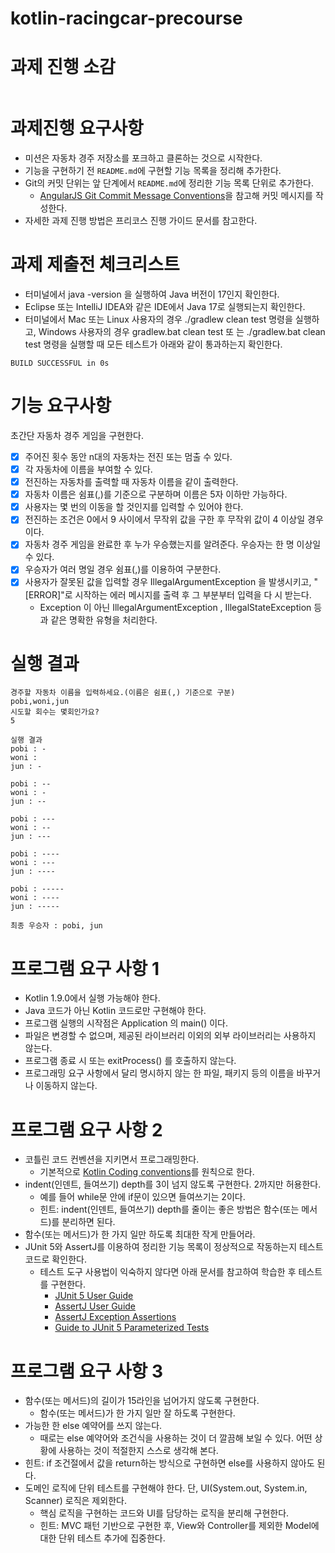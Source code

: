 # kotlin-racingcar-precourse

# 과제 진행 소감
```

```

# 과제진행 요구사항
 - 미션은 자동차 경주 저장소를 포크하고 클론하는 것으로 시작한다.
 - 기능을 구현하기 전 ```README.md```에 구현할 기능 목록을 정리해 추가한다.
 - Git의 커밋 단위는 앞 단계에서 ```README.md```에 정리한 기능 목록 단위로 추가한다.
   - [AngularJS Git Commit Message Conventions](https://gist.github.com/stephenparish/9941e89d80e2bc58a153)을 참고해 커밋 메시지를 작성한다.
 - 자세한 과제 진행 방법은 프리코스 진행 가이드 문서를 참고한다. 

# 과제 제출전 체크리스트
 - 터미널에서 java -version 을 실행하여 Java 버전이 17인지 확인한다. 
 - Eclipse 또는 IntelliJ IDEA와 같은 IDE에서 Java 17로 실행되는지 확인한다. 
 - 터미널에서 Mac 또는 Linux 사용자의 경우 ./gradlew clean test 명령을 실행하고, Windows 사용자의 경우 gradlew.bat clean test 또 는 ./gradlew.bat clean test 명령을 실행할 때 모든 테스트가 아래와 같이 통과하는지 확인한다.
```
BUILD SUCCESSFUL in 0s
```


# 기능 요구사항
초간단 자동차 경주 게임을 구현한다.
 - [x] 주어진 횟수 동안 n대의 자동차는 전진 또는 멈출 수 있다.
 - [x] 각 자동차에 이름을 부여할 수 있다. 
 - [x] 전진하는 자동차를 출력할 때 자동차 이름을 같이 출력한다.
 - [x] 자동차 이름은 쉼표(,)를 기준으로 구분하며 이름은 5자 이하만 가능하다.
 - [x] 사용자는 몇 번의 이동을 할 것인지를 입력할 수 있어야 한다.
 - [x] 전진하는 조건은 0에서 9 사이에서 무작위 값을 구한 후 무작위 값이 4 이상일 경우이다.
 - [x] 자동차 경주 게임을 완료한 후 누가 우승했는지를 알려준다. 우승자는 한 명 이상일 수 있다.
 - [x] 우승자가 여러 명일 경우 쉼표(,)를 이용하여 구분한다.
 - [x] 사용자가 잘못된 값을 입력할 경우 IllegalArgumentException 을 발생시키고, "[ERROR]"로 시작하는 에러 메시지를 출력 후 그 부분부터 입력을 다 시 받는다.
   - Exception 이 아닌 IllegalArgumentException , IllegalStateException 등과 같은 명확한 유형을 처리한다.

# 실행 결과
```
경주할 자동차 이름을 입력하세요.(이름은 쉼표(,) 기준으로 구분) 
pobi,woni,jun
시도할 회수는 몇회인가요?
5

실행 결과
pobi : - 
woni : 
jun : -

pobi : -- 
woni : - 
jun : --

pobi : --- 
woni : -- 
jun : ---

pobi : ---- 
woni : --- 
jun : ----

pobi : ----- 
woni : ---- 
jun : -----

최종 우승자 : pobi, jun
```

# 프로그램 요구 사항 1
- Kotlin 1.9.0에서 실행 가능해야 한다.
- Java 코드가 아닌 Kotlin 코드로만 구현해야 한다.
- 프로그램 실행의 시작점은 Application 의 main() 이다.
- 파일은 변경할 수 없으며, 제공된 라이브러리 이외의 외부 라이브러리는 사용하지 않는다. 
- 프로그램 종료 시 또는 exitProcess() 를 호출하지 않는다. 
- 프로그래밍 요구 사항에서 달리 명시하지 않는 한 파일, 패키지 등의 이름을 바꾸거나 이동하지 않는다.

# 프로그램 요구 사항 2
- 코틀린 코드 컨벤션을 지키면서 프로그래밍한다.
  - 기본적으로 [Kotlin Coding conventions](https://kotlinlang.org/docs/coding-conventions.html)를 원칙으로 한다. 
- indent(인덴트, 들여쓰기) depth를 3이 넘지 않도록 구현한다. 2까지만 허용한다. 
  - 예를 들어 while문 안에 if문이 있으면 들여쓰기는 2이다.
  - 힌트: indent(인덴트, 들여쓰기) depth를 줄이는 좋은 방법은 함수(또는 메서드)를 분리하면 된다.
- 함수(또는 메서드)가 한 가지 일만 하도록 최대한 작게 만들어라.
- JUnit 5와 AssertJ를 이용하여 정리한 기능 목록이 정상적으로 작동하는지 테스트 코드로 확인한다.
  - 테스트 도구 사용법이 익숙하지 않다면 아래 문서를 참고하여 학습한 후 테스트를 구현한다.
    - [JUnit 5 User Guide](https://junit.org/junit5/docs/current/user-guide)
    - [AssertJ User Guide](https://assertj.github.io/doc)
    - [AssertJ Exception Assertions](https://www.baeldung.com/assertj-exception-assertion)
    - [Guide to JUnit 5 Parameterized Tests](https://www.baeldung.com/parameterized-tests-junit-5)

# 프로그램 요구 사항 3
 - 함수(또는 메서드)의 길이가 15라인을 넘어가지 않도록 구현한다. 
   - 함수(또는 메서드)가 한 가지 일만 잘 하도록 구현한다. 
 - 가능한 한 else 예약어를 쓰지 않는다. 
   - 때로는 else 예약어와 조건식을 사용하는 것이 더 깔끔해 보일 수 있다. 어떤 상황에 사용하는 것이 적절한지 스스로 생각해 본다. 
  - 힌트: if 조건절에서 값을 return하는 방식으로 구현하면 else를 사용하지 않아도 된다. 
- 도메인 로직에 단위 테스트를 구현해야 한다. 단, UI(System.out, System.in, Scanner) 로직은 제외한다. 
  - 핵심 로직을 구현하는 코드와 UI를 담당하는 로직을 분리해 구현한다. 
  - 힌트: MVC 패턴 기반으로 구현한 후, View와 Controller를 제외한 Model에 대한 단위 테스트 추가에 집중한다.